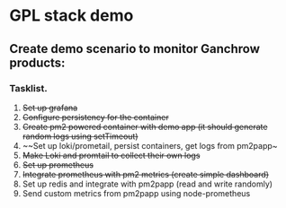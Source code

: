 # GPL stack demo

## Create demo scenario to monitor Ganchrow products:

### Tasklist.

1. ~~Set up grafana~~
2. ~~Configure persistency for the container~~
3. ~~Create pm2 powered container with demo app (it should generate random logs using setTimeout)~~
4. ~~Set up loki/prometail, persist containers, get logs from pm2papp~
5. ~~Make Loki and promtail to collect their own logs~~
6. ~~Set up prometheus~~
7. ~~Integrate prometheus with pm2 metrics (create simple dashboard)~~
8. Set up redis and integrate with pm2papp (read and write randomly)
9. Send custom metrics from pm2papp using node-prometheus


